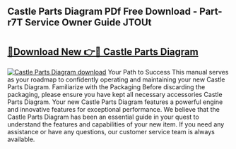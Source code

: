 ## Castle Parts Diagram PDf Free Download - Part-r7T Service Owner Guide JTOUt

# <h2><a href="http://dfurvo.blite.top/?on=Castle+Parts+Diagram">🔗Download New 👉🔴 Castle Parts Diagram</a></h2>

[![Castle Parts Diagram download](https://i.imgur.com/lujVjoI.png)](http://dfurvo.blite.top/?on=Castle+Parts+Diagram)
Your Path to Success This manual serves as your roadmap to confidently operating and maintaining your new Castle Parts Diagram. Familiarize with the Packaging Before discarding the packaging, please ensure you have kept all necessary accessories Castle Parts Diagram. Your new Castle Parts Diagram features a powerful engine and innovative features for exceptional performance. We believe that the Castle Parts Diagram has been an essential guide in your quest to understand the features and capabilities of your new item. If you need any assistance or have any questions, our customer service team is always available.
